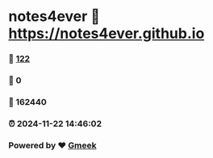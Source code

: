 # notes4ever :link: https://notes4ever.github.io 
### :page_facing_up: [122](https://notes4ever.github.io/tag.html) 
### :speech_balloon: 0 
### :hibiscus: 162440 
### :alarm_clock: 2024-11-22 14:46:02 
### Powered by :heart: [Gmeek](https://github.com/Meekdai/Gmeek)

